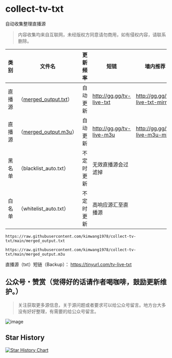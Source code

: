 # collect-tv-txt

自动收集整理直播源
> 内容收集均来自互联网，未经版权方同意请勿商用，如有侵权内容，请联系删除。

| 类别  | 文件名  | 更新频率                                       | 短链 | 墙内推荐   |
|-------|-------|------------------------------------------------|------------|------------|
|直播源| （[merged_output.txt](https://raw.githubusercontent.com/kimwang1978/collect-tv-txt/main/merged_output.txt)） |自动更新 |http://gg.gg/tv-live-txt|http://gg.gg/tv-live-txt-mirr|
|直播源| （[merged_output.m3u](https://raw.githubusercontent.com/kimwang1978/collect-tv-txt/main/merged_output.m3u)） |自动更新 |http://gg.gg/tv-live-m3u|http://gg.gg/tv-live-m3u-mirr|
|黑名单| （blacklist_auto.txt） |  不定时更新 | 无效直播源会过滤掉   | |
|白名单| （whitelist_auto.txt） |  不定时更新 | 高响应源汇至直播源   | |

```
https://raw.githubusercontent.com/kimwang1978/collect-tv-txt/main/merged_output.txt
```
```
https://raw.githubusercontent.com/kimwang1978/collect-tv-txt/main/merged_output.m3u
```
直播源（txt）短链（Backup）： https://tinyurl.com/tv-live-txt


## 公众号・赞赏（觉得好的话请作者喝咖啡，鼓励更新维护。）

> 关注获取更多源信息，关于源问题或者要求可以给公众号留言。地方台大多没有好好整理，有需要的给公众号留言。

![image](./assets/Gongzhonghao+appreciate.png)

## Star History

[![Star History Chart](https://api.star-history.com/svg?repos=kimwang1978/collect-tv-txt&type=Date)](https://star-history.com/#kimwang1978/collect-tv-txt&Date)

